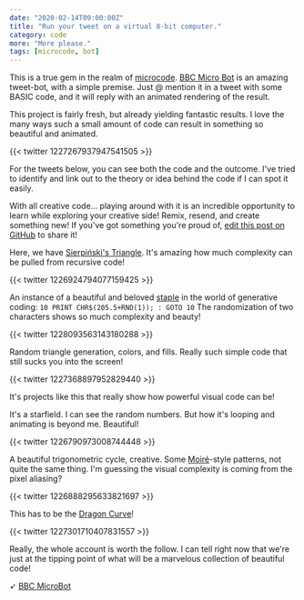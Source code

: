 ```yaml
---
date: "2020-02-14T09:00:00Z"
title: "Run your tweet on a virtual 8-bit computer."
category: code
more: "More please."
tags: [microcode, bot]
---
```


This is a true gem in the realm of [microcode](https://inspiring.online/tag/microcode/). [BBC Micro Bot](https://twitter.com/bbcmicrobot) is an amazing tweet-bot, with a simple premise. Just @ mention it in a tweet with some BASIC code, and it will reply with an animated rendering of the result.

This project is fairly fresh, but already yielding fantastic results. I love the many ways such a small amount of code can result in something so beautiful and animated.

{{< twitter 1227267937947541505 >}}

For the tweets below, you can see both the code and the outcome. I've tried to identify and link out to the theory or idea behind the code if I can spot it easily.

With all creative code... playing around with it is an incredible opportunity to learn while exploring your creative side! Remix, resend, and create something new! If you've got something you're proud of, [edit this post on GitHub](https://github.com/tholman/inspiring-online/blob/master/content/posts/2020-02-15-eight-bit-code.md) to share it!

Here, we have [Sierpiński's Triangle](https://en.wikipedia.org/wiki/Sierpi%C5%84ski_triangle). It's amazing how much complexity can be pulled from recursive code!

{{< twitter 1226924794077159425 >}}

An instance of a beautiful and beloved [staple](https://10print.org/) in the world of generative coding: `10 PRINT CHR$(205.5+RND(1)); : GOTO 10` The randomization of two characters shows so much complexity and beauty!

{{< twitter 1228093563143180288 >}}

Random triangle generation, colors, and fills. Really such simple code that still sucks you into the screen!

{{< twitter 1227368897952829440 >}}

It's projects like this that really show how powerful visual code can be!

<!--more-->

It's a starfield. I can see the random numbers. But how it's looping and animating is beyond me. Beautiful!

{{< twitter 1226790973008744448 >}}

A beautiful trigonometric cycle, creative. Some [Moiré](https://en.wikipedia.org/wiki/Moir%C3%A9_pattern)-style patterns, not quite the same thing. I'm guessing the visual complexity is coming from the pixel aliasing?

{{< twitter 1226888295633821697 >}}

This has to be the [Dragon Curve](https://en.wikipedia.org/wiki/Dragon_curve)!

{{< twitter 1227301710407831557 >}}

Really, the whole account is worth the follow. I can tell right now that we're just at the tipping point of what will be a marvelous collection of beautiful code!

➶ [BBC MicroBot](https://twitter.com/bbcmicrobot/)
